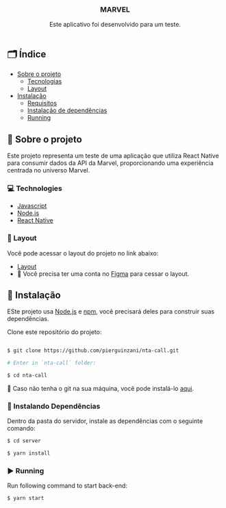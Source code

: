 <p align="center">
  <h3 align="center">MARVEL</h3>

<p align="center">
    Este aplicativo foi desenvolvido para um teste.
    <br />
    <br />
  </p>
</p>

<p align="center">
 
  
</p>

<!-- TABLE OF CONTENTS -->
## 🗂 Índice

* [Sobre o projeto](#book-about-the-project)
  * [Tecnologias](#computer-technologies)
  * [Layout](#art-layout)
* [Instalação](#bricks-installation)
  * [Requisitos](#construction-requirements)
  * [Instalação de dependências](#construction-installing-dependencies)
  * [Running](#arrow_forward-running)

## :book: Sobre o projeto


Este projeto representa um teste de uma aplicação que utiliza React Native para consumir dados da API da Marvel, proporcionando uma experiência centrada no universo Marvel.

### :computer: Technologies

* [Javascript](https://www.javascript.com/)
* [Node.js](https://nodejs.org/en/)
* [React Native](https://reactnative.dev/)

### :art: Layout

Você pode acessar o layout do projeto no link abaixo:

* [Layout](https://www.figma.com/file/U05pXQdE3iHtKMN1QLQyl8/Teste-de-Desenvolvimento-Pontua-Mobile-(Copy)?type=design&node-id=2773-301&mode=design&t=QvWWwF8fqtmH4Q3y-0)
* 🚨 Você precisa ter uma conta no [Figma](https://www.figma.com) para cessar o layout.

## :bricks: Instalação

ESte projeto usa [Node.js](https://nodejs.org/en/) e [npm](https://www.npmjs.com/), você precisará deles para construir suas dependências.


Clone este repositório do projeto:
```bash

$ git clone https://github.com/pierguinzani/nta-call.git

# Enter in `nta-call` folder:

$ cd nta-call
```

🚨 Caso não tenha o git na sua máquina, você pode instalá-lo [aqui](https://git-scm.com/downloads).

### :construction: Instalando Dependências

Dentro da pasta do servidor, instale as dependências com o seguinte comando:

```bash
$ cd server

$ yarn install
```


### :arrow_forward: Running

Run following command to start back-end:

```bash
$ yarn start
```
